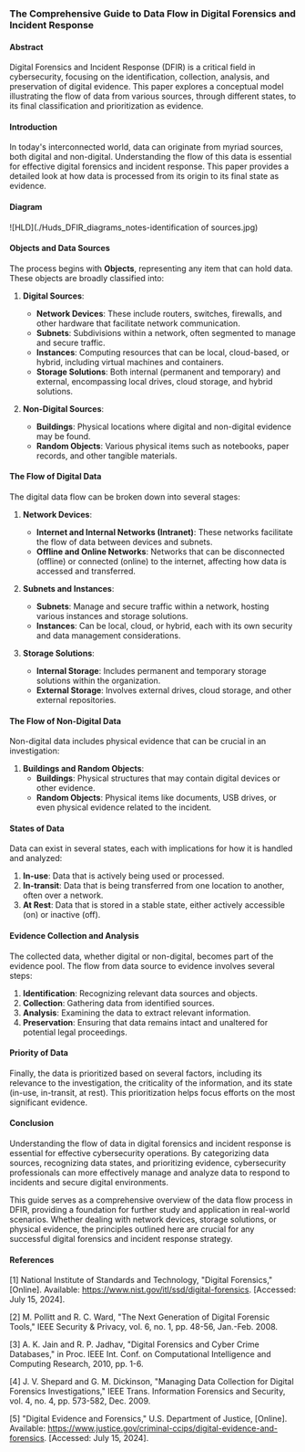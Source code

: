 ### The Comprehensive Guide to Data Flow in Digital Forensics and Incident Response

#### Abstract
Digital Forensics and Incident Response (DFIR) is a critical field in cybersecurity, focusing on the identification, collection, analysis, and preservation of digital evidence. This paper explores a conceptual model illustrating the flow of data from various sources, through different states, to its final classification and prioritization as evidence.

#### Introduction
In today's interconnected world, data can originate from myriad sources, both digital and non-digital. Understanding the flow of this data is essential for effective digital forensics and incident response. This paper provides a detailed look at how data is processed from its origin to its final state as evidence.

#### Diagram

![HLD](./Huds_DFIR_diagrams_notes-identification of sources.jpg)


#### Objects and Data Sources
The process begins with **Objects**, representing any item that can hold data. These objects are broadly classified into:

1. **Digital Sources**:
    - **Network Devices**: These include routers, switches, firewalls, and other hardware that facilitate network communication.
    - **Subnets**: Subdivisions within a network, often segmented to manage and secure traffic.
    - **Instances**: Computing resources that can be local, cloud-based, or hybrid, including virtual machines and containers.
    - **Storage Solutions**: Both internal (permanent and temporary) and external, encompassing local drives, cloud storage, and hybrid solutions.

2. **Non-Digital Sources**:
    - **Buildings**: Physical locations where digital and non-digital evidence may be found.
    - **Random Objects**: Various physical items such as notebooks, paper records, and other tangible materials.

#### The Flow of Digital Data
The digital data flow can be broken down into several stages:

1. **Network Devices**:
    - **Internet and Internal Networks (Intranet)**: These networks facilitate the flow of data between devices and subnets.
    - **Offline and Online Networks**: Networks that can be disconnected (offline) or connected (online) to the internet, affecting how data is accessed and transferred.

2. **Subnets and Instances**:
    - **Subnets**: Manage and secure traffic within a network, hosting various instances and storage solutions.
    - **Instances**: Can be local, cloud, or hybrid, each with its own security and data management considerations.

3. **Storage Solutions**:
    - **Internal Storage**: Includes permanent and temporary storage solutions within the organization.
    - **External Storage**: Involves external drives, cloud storage, and other external repositories.

#### The Flow of Non-Digital Data
Non-digital data includes physical evidence that can be crucial in an investigation:

1. **Buildings and Random Objects**:
    - **Buildings**: Physical structures that may contain digital devices or other evidence.
    - **Random Objects**: Physical items like documents, USB drives, or even physical evidence related to the incident.

#### States of Data
Data can exist in several states, each with implications for how it is handled and analyzed:

1. **In-use**: Data that is actively being used or processed.
2. **In-transit**: Data that is being transferred from one location to another, often over a network.
3. **At Rest**: Data that is stored in a stable state, either actively accessible (on) or inactive (off).

#### Evidence Collection and Analysis
The collected data, whether digital or non-digital, becomes part of the evidence pool. The flow from data source to evidence involves several steps:

1. **Identification**: Recognizing relevant data sources and objects.
2. **Collection**: Gathering data from identified sources.
3. **Analysis**: Examining the data to extract relevant information.
4. **Preservation**: Ensuring that data remains intact and unaltered for potential legal proceedings.

#### Priority of Data
Finally, the data is prioritized based on several factors, including its relevance to the investigation, the criticality of the information, and its state (in-use, in-transit, at rest). This prioritization helps focus efforts on the most significant evidence.

#### Conclusion
Understanding the flow of data in digital forensics and incident response is essential for effective cybersecurity operations. By categorizing data sources, recognizing data states, and prioritizing evidence, cybersecurity professionals can more effectively manage and analyze data to respond to incidents and secure digital environments.

This guide serves as a comprehensive overview of the data flow process in DFIR, providing a foundation for further study and application in real-world scenarios. Whether dealing with network devices, storage solutions, or physical evidence, the principles outlined here are crucial for any successful digital forensics and incident response strategy.

#### References
[1] National Institute of Standards and Technology, "Digital Forensics," [Online]. Available: https://www.nist.gov/itl/ssd/digital-forensics. [Accessed: July 15, 2024].

[2] M. Pollitt and R. C. Ward, "The Next Generation of Digital Forensic Tools," IEEE Security & Privacy, vol. 6, no. 1, pp. 48-56, Jan.-Feb. 2008. 

[3] A. K. Jain and R. P. Jadhav, "Digital Forensics and Cyber Crime Databases," in Proc. IEEE Int. Conf. on Computational Intelligence and Computing Research, 2010, pp. 1-6. 

[4] J. V. Shepard and G. M. Dickinson, "Managing Data Collection for Digital Forensics Investigations," IEEE Trans. Information Forensics and Security, vol. 4, no. 4, pp. 573-582, Dec. 2009.

[5] "Digital Evidence and Forensics," U.S. Department of Justice, [Online]. Available: https://www.justice.gov/criminal-ccips/digital-evidence-and-forensics. [Accessed: July 15, 2024].

